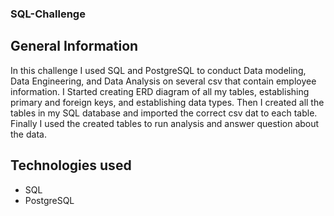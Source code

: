 ### SQL-Challenge

## General Information
In this challenge I used SQL and PostgreSQL to conduct Data modeling, Data Engineering, and Data Analysis on several csv that contain employee information. I Started creating ERD diagram of all my tables, establishing primary and foreign keys, and establishing data types. Then I created all the tables in my SQL database and imported the correct csv dat to each table. Finally I used the created tables to run analysis and answer question about the data.

## Technologies used
* SQL
* PostgreSQL
